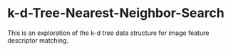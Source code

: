 # k-d-Tree-Nearest-Neighbor-Search
This is an exploration of the k-d tree data structure for image feature descriptor matching.
